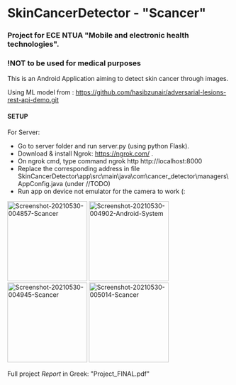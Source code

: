 # SkinCancerDetector - "Scancer"
### Project for ECE NTUA "Mobile and electronic health technologies".
### !NOT to be used for medical purposes

This is an Android Application aiming to detect skin cancer through images.

Using ML model from : https://github.com/hasibzunair/adversarial-lesions-rest-api-demo.git





#### SETUP
For Server:
* Go to server folder and run server.py (using python Flask).
* Download & install Ngrok: https://ngrok.com/ .
* On ngrok cmd, type command ngrok http http://localhost:8000
* Replace the corresponding address in file SkinCancerDetector\app\src\main\java\com\cancer_detector\managers\AppConfig.java (under //TODO)
* Run app on device not emulator for the camera to work (:

<a href="https://ibb.co/XWCbX1k"><img src="https://i.ibb.co/JcsKnVF/Screenshot-20210530-004857-Scancer.jpg" alt="Screenshot-20210530-004857-Scancer" border="0"  width="180"></a>
<a href="https://ibb.co/TmTNsPn"><img src="https://i.ibb.co/pJPkS4s/Screenshot-20210530-004902-Android-System.jpg" alt="Screenshot-20210530-004902-Android-System" border="0" width="180"></a>
<a href="https://ibb.co/q7LSgkD"><img src="https://i.ibb.co/ckKB8Dy/Screenshot-20210530-004945-Scancer.jpg" alt="Screenshot-20210530-004945-Scancer" border="0" width="180"></a>
<a href="https://ibb.co/sC0cJnQ"><img src="https://i.ibb.co/gd5QFNw/Screenshot-20210530-005014-Scancer.jpg" alt="Screenshot-20210530-005014-Scancer" border="0" width="180"></a>

Full project *Report* in Greek: "Project_FINAL.pdf"
